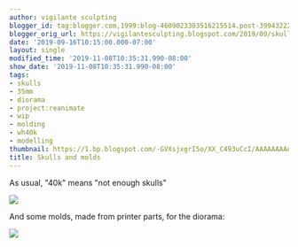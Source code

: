 ```yaml
---
author: vigilante sculpting
blogger_id: tag:blogger.com,1999:blog-4609023303516215514.post-3994322275303118601
blogger_orig_url: https://vigilantesculpting.blogspot.com/2019/09/skulls-and-molds.html
date: '2019-09-16T10:15:00.000-07:00'
layout: single
modified_time: '2019-11-08T10:35:31.990-08:00'
show_date: '2019-11-08T10:35:31.990-08:00'
tags:
- skulls
- 35mm
- diorama
- project:reanimate
- wip
- molding
- wh40k
- modelling
thumbnail: https://1.bp.blogspot.com/-GVXsjxgrI5o/XX_C493uCcI/AAAAAAAAAhc/QZNDbxHm-N0f5WiHrxsKXsPKTV4bF_DkQCLcBGAsYHQ/s320-c/IMG_20190914_231819445.jpg
title: Skulls and molds
---
```

As usual, "40k" means "not enough skulls"  
  

![](https://1.bp.blogspot.com/-GVXsjxgrI5o/XX_C493uCcI/AAAAAAAAAhc/QZNDbxHm-N0f5WiHrxsKXsPKTV4bF_DkQCLcBGAsYHQ/s1600/IMG_20190914_231819445.jpg)

  
And some molds, made from printer parts, for the diorama:  
  

![](https://1.bp.blogspot.com/-S09h0X0KzIM/XX_C8tj7-yI/AAAAAAAAAhg/dHRJ4r1bhfcnNP3lRzmA2EuS1IjUyAY0QCLcBGAsYHQ/s1600/IMG_20190916_001126679.jpg)

  
  
